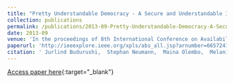 ```yaml
---
title: "Pretty Understandable Democracy - A Secure and Understandable Internet Voting Scheme"
collection: publications
permalink: /publications/2013-09-Pretty-Understandable-Democracy-A-Secure-and-Understandable-Internet-Voting-Scheme
date: 2013-09
venue: 'In the proceedings of 8th International Conference on Availability, Reliability and Security (ARES 2013)'
paperurl: 'http://ieeexplore.ieee.org/xpls/abs_all.jsp?arnumber=6657241\&tag=1'
citation: ' Jurlind Budurushi,  Stephan Neumann,  Maina Olembo,  Melanie Volkamer, &quot;Pretty Understandable Democracy - A Secure and Understandable Internet Voting Scheme.&quot; In the proceedings of 8th International Conference on Availability, Reliability and Security (ARES 2013), 2013.'
---
```

[Access paper here](http://ieeexplore.ieee.org/xpls/abs_all.jsp?arnumber=6657241\&tag=1){:target="_blank"}

